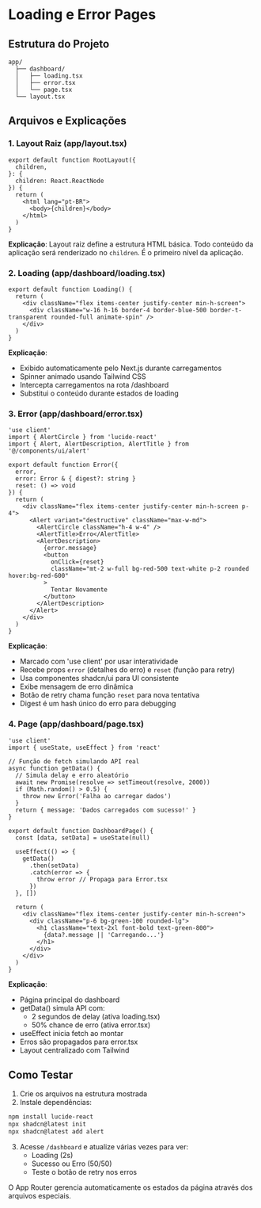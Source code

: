 # Loading e Error Pages

## Estrutura do Projeto
```
app/
  ├── dashboard/
  │   ├── loading.tsx
  │   ├── error.tsx
  │   └── page.tsx
  └── layout.tsx
```

## Arquivos e Explicações

### 1. Layout Raiz (app/layout.tsx)
```tsx
export default function RootLayout({
  children,
}: {
  children: React.ReactNode
}) {
  return (
    <html lang="pt-BR">
      <body>{children}</body>
    </html>
  )
}
```
**Explicação**: Layout raiz define a estrutura HTML básica. Todo conteúdo da aplicação será renderizado no `children`. É o primeiro nível da aplicação.

### 2. Loading (app/dashboard/loading.tsx)
```tsx
export default function Loading() {
  return (
    <div className="flex items-center justify-center min-h-screen">
      <div className="w-16 h-16 border-4 border-blue-500 border-t-transparent rounded-full animate-spin" />
    </div>
  )
}
```
**Explicação**: 
- Exibido automaticamente pelo Next.js durante carregamentos
- Spinner animado usando Tailwind CSS
- Intercepta carregamentos na rota /dashboard
- Substitui o conteúdo durante estados de loading

### 3. Error (app/dashboard/error.tsx)
```tsx
'use client'
import { AlertCircle } from 'lucide-react'
import { Alert, AlertDescription, AlertTitle } from '@/components/ui/alert'

export default function Error({
  error,
  error: Error & { digest?: string }
  reset: () => void
}) {
  return (
    <div className="flex items-center justify-center min-h-screen p-4">
      <Alert variant="destructive" className="max-w-md">
        <AlertCircle className="h-4 w-4" />
        <AlertTitle>Erro</AlertTitle>
        <AlertDescription>
          {error.message}
          <button 
            onClick={reset}
            className="mt-2 w-full bg-red-500 text-white p-2 rounded hover:bg-red-600"
          >
            Tentar Novamente
          </button>
        </AlertDescription>
      </Alert>
    </div>
  )
}
```
**Explicação**:
- Marcado com 'use client' por usar interatividade
- Recebe props `error` (detalhes do erro) e `reset` (função para retry)
- Usa componentes shadcn/ui para UI consistente
- Exibe mensagem de erro dinâmica
- Botão de retry chama função `reset` para nova tentativa
- Digest é um hash único do erro para debugging

### 4. Page (app/dashboard/page.tsx)
```tsx
'use client'
import { useState, useEffect } from 'react'

// Função de fetch simulando API real
async function getData() {
  // Simula delay e erro aleatório
  await new Promise(resolve => setTimeout(resolve, 2000))
  if (Math.random() > 0.5) {
    throw new Error('Falha ao carregar dados')
  }
  return { message: 'Dados carregados com sucesso!' }
}

export default function DashboardPage() {
  const [data, setData] = useState(null)

  useEffect(() => {
    getData()
      .then(setData)
      .catch(error => {
        throw error // Propaga para Error.tsx
      })
  }, [])

  return (
    <div className="flex items-center justify-center min-h-screen">
      <div className="p-6 bg-green-100 rounded-lg">
        <h1 className="text-2xl font-bold text-green-800">
          {data?.message || 'Carregando...'}
        </h1>
      </div>
    </div>
  )
}
```
**Explicação**:
- Página principal do dashboard
- getData() simula API com:
  - 2 segundos de delay (ativa loading.tsx)
  - 50% chance de erro (ativa error.tsx)
- useEffect inicia fetch ao montar
- Erros são propagados para error.tsx
- Layout centralizado com Tailwind

## Como Testar
1. Crie os arquivos na estrutura mostrada
2. Instale dependências:
```bash
npm install lucide-react
npx shadcn@latest init
npx shadcn@latest add alert
```
3. Acesse `/dashboard` e atualize várias vezes para ver:
   - Loading (2s)
   - Sucesso ou Erro (50/50)
   - Teste o botão de retry nos erros

O App Router gerencia automaticamente os estados da página através dos arquivos especiais.
